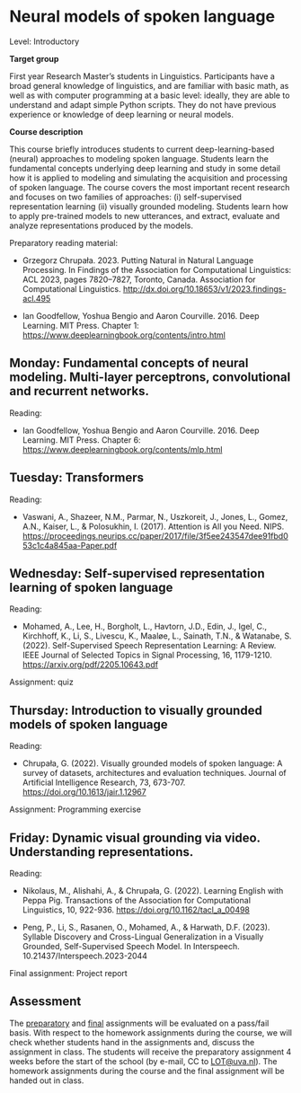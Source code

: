 # Neural models of spoken language

Level: Introductory

**Target group** 

First year Research Master’s students in Linguistics.  Participants
have a broad general knowledge of linguistics, and are familiar with
basic math, as well as with computer programming at a basic level:
ideally, they are able to understand and adapt simple Python
scripts. They do not have previous experience or knowledge of deep
learning or neural models.

**Course description**

This course briefly introduces students to current deep-learning-based
(neural) approaches to modeling spoken language. Students learn the
fundamental concepts underlying deep learning and study in some detail
how it is applied to modeling and simulating the acquisition and
processing of spoken language. The course covers the most important
recent research and focuses on two families of approaches: (i)
self-supervised representation learning (ii) visually grounded
modeling. Students learn how to apply pre-trained models to new
utterances, and extract, evaluate and analyze representations produced
by the models.

Preparatory reading material: 

- Grzegorz Chrupała. 2023. Putting Natural in Natural Language
  Processing. In Findings of the Association for Computational
  Linguistics: ACL 2023, pages 7820–7827, Toronto, Canada. Association
  for Computational
  Linguistics. http://dx.doi.org/10.18653/v1/2023.findings-acl.495
  
- Ian Goodfellow, Yoshua Bengio and Aaron Courville. 2016. Deep
  Learning. MIT Press. Chapter 1:
  https://www.deeplearningbook.org/contents/intro.html  

## Monday: Fundamental concepts of neural modeling. Multi-layer perceptrons, convolutional and recurrent networks.

Reading:

- Ian Goodfellow, Yoshua Bengio and Aaron Courville. 2016. Deep
Learning. MIT Press. Chapter 6:
https://www.deeplearningbook.org/contents/mlp.html 

## Tuesday: Transformers

Reading:

- Vaswani, A., Shazeer, N.M., Parmar, N., Uszkoreit, J., Jones, L.,
  Gomez, A.N., Kaiser, L., & Polosukhin, I. (2017). Attention is All
  you
  Need. NIPS. https://proceedings.neurips.cc/paper/2017/file/3f5ee243547dee91fbd053c1c4a845aa-Paper.pdf 

## Wednesday: Self-supervised representation learning of spoken language
   
Reading:

- Mohamed, A., Lee, H., Borgholt, L., Havtorn, J.D., Edin, J., Igel,
C., Kirchhoff, K., Li, S., Livescu, K., Maaløe, L., Sainath, T.N., &
Watanabe, S. (2022). Self-Supervised Speech Representation Learning: A
Review. IEEE Journal of Selected Topics in Signal Processing, 16,
1179-1210. https://arxiv.org/pdf/2205.10643.pdf

Assignment: quiz

## Thursday: Introduction to visually grounded models of spoken language

Reading:

- Chrupała, G. (2022). Visually grounded models of spoken language: A
  survey of datasets, architectures and evaluation techniques. Journal
  of Artificial Intelligence Research, 73,
  673-707. https://doi.org/10.1613/jair.1.12967  

Assignment: Programming exercise

## Friday: Dynamic visual grounding via video.  Understanding representations.
   
Reading:

- Nikolaus, M., Alishahi, A., & Chrupała, G. (2022). Learning English
  with Peppa Pig. Transactions of the Association for Computational
  Linguistics, 10, 922-936. https://doi.org/10.1162/tacl_a_00498
  
- Peng, P., Li, S., Rasanen, O., Mohamed, A., & Harwath,
  D.F. (2023). Syllable Discovery and Cross-Lingual Generalization in
  a Visually Grounded, Self-Supervised Speech Model. In
  Interspeech. 10.21437/Interspeech.2023-2044 

Final assignment: Project report


## Assessment

The [preparatory](prep.md) and [final]() assignments will be evaluated on a pass/fail basis. 
With respect to the homework assignments during the course, we will check whether students hand in the assignments and, discuss the assignment in class. 
The students will receive the preparatory assignment 4 weeks before the start of the school (by e-mail, CC to LOT@uva.nl). 
The homework assignments during the course and the final assignment will be handed out in class.


